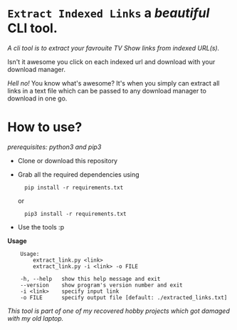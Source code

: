 ``Extract Indexed Links`` a *beautiful* CLI tool.
======================================================================
*A cli tool is to extract your favrouite TV Show links from indexed URL(s).*


Isn't it awesome you click on each indexed url and download with your 
download manager.

*Hell no!*  You know what's awesome?  It's when you simply can extract all 
links in a text file which can be passed to any download manager to download in 
one go.

**How to use?**
======================================================================
*prerequisites: python3 and pip3*

- Clone or download this repository
- Grab all the required dependencies using

        pip install -r requirements.txt
    or

        pip3 install -r requirements.txt

- Use the tools :p 

**Usage**

        Usage:
            extract_link.py <link>
            extract_link.py -i <link> -o FILE

        -h, --help   show this help message and exit
        --version    show program's version number and exit
        -i <link>    specify input link
        -o FILE      specify output file [default: ./extracted_links.txt]


*This tool is part of one of my recovered hobby projects which got damaged with my old laptop.*
